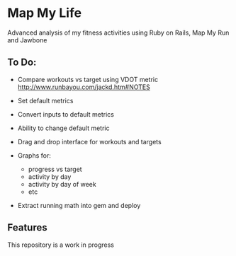 Map My Life
===========

Advanced analysis of my fitness activities using Ruby on Rails, Map My Run and Jawbone

To Do:
------
- Compare workouts vs target using VDOT metric
http://www.runbayou.com/jackd.htm#NOTES
- Set default metrics
- Convert inputs to default metrics
- Ability to change default metric
- Drag and drop interface for workouts and targets
- Graphs for:
  - progress vs target
  - activity by day
  - activity by day of week
  - etc

- Extract running math into gem and deploy

Features
--------
This repository is a work in progress
